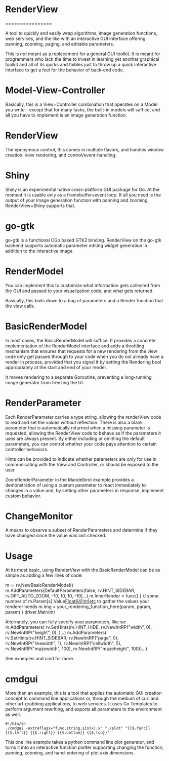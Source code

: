 #  RenderView  #
================

A tool to quickly and easily wrap algorithms, image generation functions, web services, and the like with an interactive GUI interface offering panning, zooming, paging, and editable parameters.

This is *not* meant as a replacement for a general GUI toolkit. It is meant for programmers who lack the time to invest in learning yet another graphical toolkit and all of its quirks and foibles just to throw up a quick interactive interface to get a feel for the behavior of back-end code.

# Model-View-Controller #

Basically, this is a View+Controller combination that operates on a Model you write - except that for many tasks, the built-in models will suffice, and all you have to implement is an image generation function.

# RenderView #

The eponymous control, this comes in multiple flavors, and handles window creation, view rendering, and control/event-handling.

# Shiny #

Shiny is an experimental native cross-platform GUI package for Go. At the moment it is usable only as a framebuffer+event loop. If all you need is the output of your image generation function with panning and zooming, RenderView+Shiny supports that.

# go-gtk #

go-gtk is a functional CGo based GTK2 binding. RenderView on the go-gtk backend supports automatic parameter editing widget generation in addition to the interactive image.

# RenderModel #

You can implement this to customize what information gets collected from the GUI and passed to your visualization code, and what gets returned.

Basically, this boils down to a bag of parameters and a Render function that the view calls.

# BasicRenderModel #

In most cases, the BasicRenderModel will suffice. It provides a concrete implementation of the RenderModel interface and adds a throttling mechanism that ensures that requests for a new rendering from the view code only get passed through to your code when you do not already have a render in process, provided that you signal it by setting the Rendering bool appropriately at the start and end of your render.

It moves rendering to a separate Goroutine, preventing a long-running image generator from freezing the UI.

# RenderParameter #

Each RenderParameter carries a type string, allowing the renderView code to read and set the values without reflection. There is also a blank parameter that is automatically returned when a missing parameter is requested, allowing the RenderView code to behave as if the parameters it uses are always present. By either including or omitting the default parameters, you can control whether your code pays attention to certain controller behaviors.

Hints can be provided to indicate whether parameters are only for use in communicating with the View and Controller, or should be exposed to the user.

ZoomRenderParameter in the Mandelbrot example provides a demonstration of using a custom parameter to react immediately to changes in a value and, by setting other parameters in response, implement custom behavior.

# ChangeMonitor #

A means to observe a subset of RenderParameters and determine if they have changed since the value was last checked.

# Usage #

At its most basic, using RenderView with the BasicRenderModel can be as simple as adding a few lines of code:

m := rv.NewBasicRenderModel()
m.AddParameters(DefaultParameters(false, rv.HINT_SIDEBAR, rv.OPT_AUTO_ZOOM, -10, 10, 10, -10)...)
m.InnerRender = func() {
	// some number of m.Param[x].Value[Float64|Int|etc]() to gather the values your renderer needs
	m.Img = your_rendering_function_here(param, param, param)
}
driver.Main(m)

Alternately, you can fully specify your parameters, like so:
	m.AddParameters(
		rv.SetHints(rv.HINT_HIDE,
			rv.NewIntRP("width", 0),
			rv.NewIntRP("height", 0),
		)...)
	m.AddParameters(
		rv.SetHints(rv.HINT_SIDEBAR,
		rv.NewIntRP("page", 0),
		rv.NewIntRP("linewidth", 1),
		rv.NewIntRP("cellwidth", 5),
		rv.NewIntRP("mazewidth", 100),
		rv.NewIntRP("mazeheight", 100))...)

See examples and cmd for more.

# cmdgui #

More than an example, this is a tool that applies the automatic GUI creation concept to command line applications or, through the medium of curl and other url-grabbing applications, to web services. It uses Go Templates to perform argument rewriting, and exports all parameters to the environment as well.

    #!/bin/sh
    ./cmdgui -extraflags="func,string,sin(x);x" "./plot" "{{$.func}} {{$.left}} {{$.right}} {{$.bottom}} {{$.top}}"

This one line example takes a python command line plot generator, and turns it into an interactive function plotter supporting changing the function, panning, zooming, and hand-entering of plot axis dimensions.
